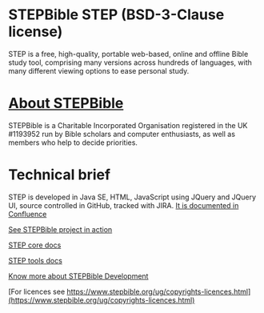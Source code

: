 # STEPBible STEP (BSD-3-Clause license)
STEP is a free, high-quality, portable web-based, online and offline Bible study tool, comprising many versions across hundreds of languages, with many different viewing options to ease personal study.

# [About STEPBible](https://www.stepbible.org)  
STEPBible is a Charitable Incorporated Organisation registered in the UK #1193952 run by Bible scholars and computer enthusiasts, as well as members who help to decide priorities.   
 
# Technical brief
STEP is developed in Java SE, HTML, JavaScript using JQuery and JQuery UI, source controlled in GitHub, tracked with JIRA.
[It is documented in Confluence](https://stepweb.atlassian.net/wiki/spaces/TYNSTEP/pages)




[See STEPBible project in action](https://www.stepbible.org)

[STEP core docs](./step-core-docs/)

[STEP tools docs](./step-tools-docs/)

[Know more about STEPBible Development](https://stepweb.atlassian.net/wiki/spaces/TYNSTEP/pages)

[For licences see https://www.stepbible.org/ug/copyrights-licences.html](https://www.stepbible.org/ug/copyrights-licences.html)



